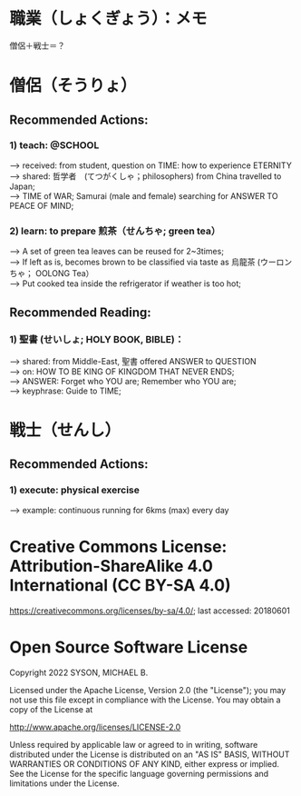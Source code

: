 # 職業（しょくぎょう）：メモ
僧侶＋戦士＝？

# 僧侶（そうりょ）
## Recommended Actions:
### 1) teach: @SCHOOL
--> received: from student, question on TIME: how to experience ETERNITY<br/>
--> shared: 哲学者　(てつがくしゃ；philosophers) from China travelled to Japan;<br/>
--> TIME of WAR; Samurai (male and female) searching for ANSWER TO PEACE OF MIND;<br/>

### 2) learn: to prepare 煎茶（せんちゃ; green tea）
--> A set of green tea leaves can be reused for 2~3times;<br/>
--> If left as is, becomes brown to be classified via taste as 烏龍茶 (ウーロンちゃ； OOLONG Tea）<br/>
--> Put cooked tea inside the refrigerator if weather is too hot;<br/>

## Recommended Reading:
### 1) 聖書 (せいしょ; HOLY BOOK, BIBLE)： 
--> shared: from Middle-East, 聖書 offered ANSWER to QUESTION<br/>
--> on: HOW TO BE KING OF KINGDOM THAT NEVER ENDS;<br/> 
--> ANSWER: Forget who YOU are; Remember who YOU are;<br/> 
--> keyphrase: Guide to TIME;

# 戦士（せんし）
## Recommended Actions:
### 1) execute: physical exercise 
--> example: continuous running for 6kms (max) every day


# Creative Commons License: Attribution-ShareAlike 4.0 International (CC BY-SA 4.0)
https://creativecommons.org/licenses/by-sa/4.0/; last accessed: 20180601

# Open Source Software License
Copyright 2022 SYSON, MICHAEL B.

Licensed under the Apache License, Version 2.0 (the "License"); you may not use this file except in compliance with the License. You may obtain a copy of the License at

   http://www.apache.org/licenses/LICENSE-2.0
  
Unless required by applicable law or agreed to in writing, software distributed under the License is distributed on an "AS IS" BASIS, WITHOUT WARRANTIES OR CONDITIONS OF ANY KIND, either express or implied. See the License for the specific language governing permissions and limitations under the License.
